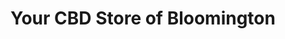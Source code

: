 ---
title: "Your CBD Store of Bloomington"
url: /bloomington/your-cbd-store-of-bloomington/
shop: Bioladen
---